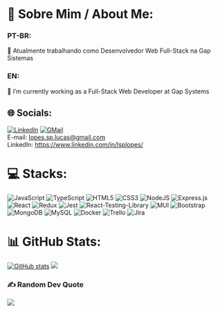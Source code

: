 # 💫 Sobre Mim / About Me:
### PT-BR:<br>
🔭 Atualmente trabalhando como Desenvolvedor Web Full-Stack na Gap Sistemas<br>
<!-- 🤝 Buscando uma vaga permanente Full-Stack ou Back-End<br> -->
<!-- 🌱 Atualmente estudando Ciência da Computação na Trybe<br> -->
<!-- 💬 Me pergunte sobre futurismo e novas tecnologias -->

### EN:<br>
🔭 I’m currently working as a Full-Stack Web Developer at Gap Systems<br>
<!-- 🤝 I’m looking for a permanent job as a Full-Stack or Back-End Web Developer<br> -->
<!-- 🌱 I’m currently learning computer science at Trybe<br> -->
<!-- 💬 Ask me about futurism and new technologies -->


## 🌐 Socials:
[![LinkedIn](https://img.shields.io/badge/-LinkedIn-%230077B5?style=for-the-badge&logo=linkedin&logoColor=white)](https://linkedin.com/in/https://www.linkedin.com/in/lsplopes/)
[![GMail](https://img.shields.io/badge/-Gmail-%23333?style=for-the-badge&logo=gmail&logoColor=white)](mailto:lopes.sp.lucas@gmail.com)<br>
E-mail: lopes.sp.lucas@gmail.com<br>
LinkedIn: https://www.linkedin.com/in/lsplopes/<br>

# 💻 Stacks:
![JavaScript](https://img.shields.io/badge/javascript-%23323330.svg?style=for-the-badge&logo=javascript&logoColor=%23F7DF1E) ![TypeScript](https://img.shields.io/badge/typescript-%23007ACC.svg?style=for-the-badge&logo=typescript&logoColor=white) ![HTML5](https://img.shields.io/badge/html5-%23E34F26.svg?style=for-the-badge&logo=html5&logoColor=white) ![CSS3](https://img.shields.io/badge/css3-%231572B6.svg?style=for-the-badge&logo=css3&logoColor=white) ![NodeJS](https://img.shields.io/badge/node.js-6DA55F?style=for-the-badge&logo=node.js&logoColor=white) ![Express.js](https://img.shields.io/badge/express.js-%23404d59.svg?style=for-the-badge&logo=express&logoColor=%2361DAFB) ![React](https://img.shields.io/badge/react-%2320232a.svg?style=for-the-badge&logo=react&logoColor=%2361DAFB) ![Redux](https://img.shields.io/badge/redux-%23593d88.svg?style=for-the-badge&logo=redux&logoColor=white) ![Jest](https://img.shields.io/badge/Jest-323330?style=for-the-badge&logo=Jest&logoColor=white) ![React-Testing-Library](https://img.shields.io/badge/testing%20library-323330?style=for-the-badge&logo=testing-library&logoColor=red) ![MUI](https://img.shields.io/badge/MUI-%230081CB.svg?style=for-the-badge&logo=material-ui&logoColor=white) ![Bootstrap](https://img.shields.io/badge/bootstrap-%23563D7C.svg?style=for-the-badge&logo=bootstrap&logoColor=white) ![MongoDB](https://img.shields.io/badge/MongoDB-%234ea94b.svg?style=for-the-badge&logo=mongodb&logoColor=white) ![MySQL](https://img.shields.io/badge/mysql-%2300f.svg?style=for-the-badge&logo=mysql&logoColor=white) ![Docker](https://img.shields.io/badge/docker-%230db7ed.svg?style=for-the-badge&logo=docker&logoColor=white) ![Trello](https://img.shields.io/badge/Trello-%23026AA7.svg?style=for-the-badge&logo=Trello&logoColor=white) ![Jira](https://img.shields.io/badge/jira-%230A0FFF.svg?style=for-the-badge&logo=jira&logoColor=white)
# 📊 GitHub Stats:
<!--![](https://github-readme-stats.vercel.app/api?username=lsplopes&theme=dark&hide_border=false&include_all_commits=true&count_private=true)<br/> -->
[![GitHub stats](https://github-readme-stats.vercel.app/api?username=lsplopes&theme=dark&hide_border=false&include_all_commits=true&count_private=true)](https://github.com/anuraghazra/github-readme-stats)
![](https://github-readme-stats.vercel.app/api/top-langs/?username=lsplopes&theme=dark&hide_border=false&include_all_commits=true&count_private=true&layout=compact)

### ✍️ Random Dev Quote
![](https://quotes-github-readme.vercel.app/api?type=horizontal&theme=merko)
